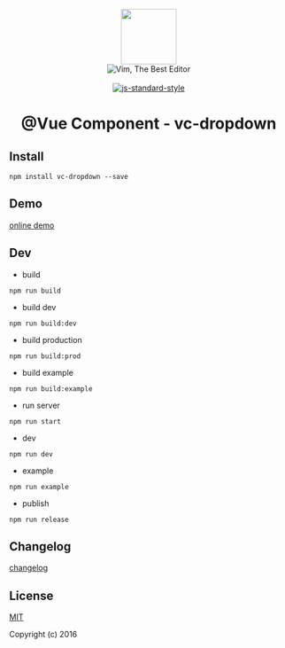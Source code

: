 <p align="center">
    <a href="http://vuejs.org" target="_blank"><img width="100"src="http://vuejs.org/images/logo.png"></a>
    <br>
    <img src="https://img.shields.io/badge/Vim-Best%20Editor-green.svg" alt="Vim, The Best Editor" />
    <br>
    <br>
    <a href="https://github.com/airbnb/javascript"><img src="https://cdn.rawgit.com/feross/standard/master/badge.svg" alt="js-standard-style"></a>
</p>

<h1 align="center">@Vue Component - vc-dropdown</h1>

## Install

`npm install vc-dropdown --save`

## Demo

[online demo](https://iwaimai-bi-fe.github.io/vc-dropdown/examples/)

## Dev

* build

```node
npm run build

```

* build dev

```node
npm run build:dev

```

* build production 

```node
npm run build:prod

```

* build example

```node
npm run build:example
```

* run server

```node
npm run start
```

* dev

```node
npm run dev
```

* example 

```node
npm run example 
```

* publish 

```node
npm run release 
```

## Changelog 

[changelog](https://github.com/iwaimai-bi-fe/vc-dropdown/blob/master/CHANGELOG.md) 

## License

[MIT](http://opensource.org/licenses/MIT)

Copyright (c) 2016

